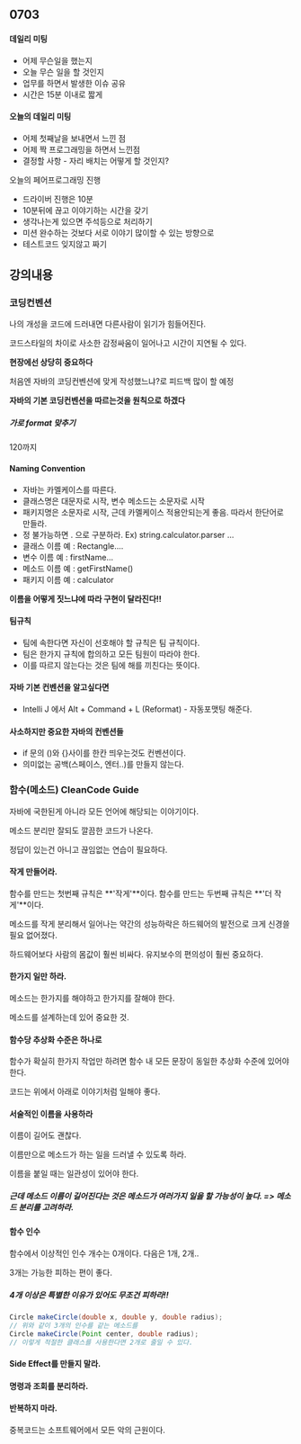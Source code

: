 ## 0703

#### 데일리 미팅

- 어제 무슨일을 했는지
- 오늘 무슨 일을 할 것인지 
- 업무를 하면서 발생한 이슈 공유
- 시간은 15분 이내로 짧게



#### 오늘의 데일리 미팅

- 어제 첫째날을 보내면서 느낀 점
- 어제 짝 프로그래밍을 하면서 느낀점
- 결정할 사항 - 자리 배치는 어떻게 할 것인지?



오늘의 페어프로그래밍 진행

- 드라이버 진행은 10분 
- 10분뒤에 끊고 이야기하는 시간을 갖기
- 생각나는게 있으면 주석등으로 처리하기
- 미션 완수하는 것보다 서로 이야기 많이할 수 있는 방향으로
- 테스트코드 잊지않고 짜기 



## 강의내용

### 코딩컨벤션

나의 개성을 코드에 드러내면 다른사람이 읽기가 힘들어진다.

코드스타일의 차이로 사소한 감정싸움이 일어나고 시간이 지연될 수 있다. 

**현장에선 상당히 중요하다**

처음엔 자바의 코딩컨벤션에 맞게 작성했느냐?로 피드백 많이 할 예정

**자바의 기본 코딩컨벤션을 따르는것을 원칙으로 하겠다**



##### 가로 format 맞추기

120까지



#### Naming Convention

- 자바는 카멜케이스를 따른다. 
- 클래스명은 대문자로 시작, 변수 메소드는 소문자로 시작
- 패키지명은 소문자로 시작, 근데 카멜케이스 적용안되는게 좋음. 따라서 한단어로 만들라.
- 정 불가능하면 . 으로 구분하라. Ex) string.calculator.parser ...
- 클래스 이름 예 : Rectangle....
- 변수 이름 예 : firstName...
- 메소드 이름 예 : getFirstName()
- 패키지 이름 예 :  calculator

**이름을 어떻게 짓느냐에 따라 구현이 달라진다!!**



#### 팀규칙

- 팀에 속한다면 자신이 선호해야 할 규칙은 팀 규칙이다. 
- 팀은 한가지 규칙에 합의하고 모든 팀원이 따라야 한다. 
- 이를 따르지 않는다는 것은 팀에 해를 끼친다는 뜻이다. 



#### 자바 기본 컨벤션을 알고싶다면

- Intelli J 에서 Alt + Command + L (Reformat) - 자동포맷팅 해준다. 



#### 사소하지만 중요한 자바의 컨벤션들

- if 문의 ()와 {}사이를 한칸 띄우는것도 컨벤션이다.
- 의미없는 공백(스페이스, 엔터..)를 만들지 않는다. 





### 함수(메소드) CleanCode Guide

자바에 국한된게 아니라 모든 언어에 해당되는 이야기이다. 

메소드 분리만 잘되도 깔끔한 코드가 나온다. 

정답이 있는건 아니고 끊임없는 연습이 필요하다. 



#### 작게 만들어라. 

함수를 만드는 첫번째 규칙은 **'작게'**이다. 함수를 만드는 두번째 규칙은 **'더 작게'**이다. 

메소드를 작게 분리해서 일어나는 약간의 성능하락은 하드웨어의 발전으로 크게 신경쓸 필요 없어졌다. 

하드웨어보다 사람의 몸값이 훨씬 비싸다. 유지보수의 편의성이 훨씬 중요하다. 



#### 한가지 일만 하라. 

메소드는 한가지를 해야하고 한가지를 잘해야 한다. 

메소드를 설계하는데 있어 중요한 것.



#### 함수당 추상화 수준은 하나로

함수가 확실히 한가지 작업만 하려면 함수 내 모든 문장이 동일한 추상화 수준에 있어야 한다. 

코드는 위에서 아래로 이야기처럼 일해야 좋다.



#### 서술적인 이름을 사용하라

이름이 길어도 괜찮다.

이름만으로 메소드가 하는 일을 드러낼 수 있도록 하라. 

이름을 붙일 때는 일관성이 있어야 한다. 

##### 근데 메소드 이름이 길어진다는 것은 메소드가 여러가지 일을 할 가능성이 높다. => 메소드 분리를 고려하라. 



#### 함수 인수

함수에서 이상적인 인수 개수는 0개이다. 다음은 1개, 2개.. 

3개는 가능한 피하는 편이 좋다. 

##### 4개 이상은 특별한 이유가 있어도 무조건 피하라!!

``` Java
Circle makeCircle(double x, double y, double radius);
// 위와 같이 3개의 인수를 같는 메소드를
Circle makeCircle(Point center, double radius);
// 이렇게 적절한 클래스를 사용한다면 2개로 줄일 수 있다. 
```



#### Side Effect를 만들지 말라. 



#### 명령과 조회를 분리하라. 



#### 반복하지 마라. 

중복코드는 소프트웨어에서 모든 악의 근원이다. 

